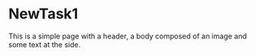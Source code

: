# NewTask1
This is a simple page with a header,  a body composed of an image and some text at the side.
